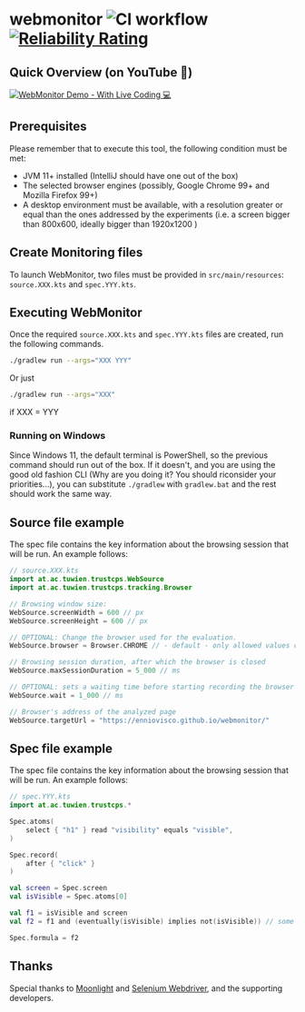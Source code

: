 # webmonitor ![CI workflow](https://github.com/ennioVisco/webmonitor/actions/workflows/build.yml/badge.svg) [![Reliability Rating](https://sonarcloud.io/api/project_badges/measure?project=ennioVisco_webmonitor&metric=reliability_rating)](https://sonarcloud.io/summary/new_code?id=ennioVisco_webmonitor)

## Quick Overview (on YouTube 🎥)
[![WebMonitor Demo - With Live Coding 💻](https://i.ytimg.com/vi/hqVw0JU3k9c/hqdefault.jpg)](https://youtu.be/hqVw0JU3k9c "WebMonitor Demo - With Live Coding 💻")

## Prerequisites

Please remember that to execute this tool, the following condition must be met:

- JVM 11+ installed (IntelliJ should have one out of the box)
- The selected browser engines (possibly, Google Chrome 99+ and Mozilla Firefox 99+)
- A desktop environment must be available, with a resolution greater or equal than the ones addressed by the
  experiments (i.e. a screen bigger than 800x600, ideally bigger than 1920x1200 )

## Create Monitoring files
To launch WebMonitor, two files must be provided in `src/main/resources`: `source.XXX.kts` and `spec.YYY.kts`.

## Executing WebMonitor

Once the required `source.XXX.kts` and `spec.YYY.kts` files are created, run the following commands.

```sh
./gradlew run --args="XXX YYY" 
```

Or just 
```sh
./gradlew run --args="XXX" 
```
if XXX = YYY

### Running on Windows
Since Windows 11, the default terminal is PowerShell, so the previous command should run out of the box. If it doesn't, and you are using the good old fashion CLI (Why are you doing it? You should riconsider your priorities...), you can substitute `./gradlew` with `gradlew.bat` and the rest should work the same way.

## Source file example
The spec file contains the key information about the browsing session that will be run. An example follows:
```kts
// source.XXX.kts
import at.ac.tuwien.trustcps.WebSource
import at.ac.tuwien.trustcps.tracking.Browser

// Browsing window size:
WebSource.screenWidth = 600 // px 
WebSource.screenHeight = 600 // px

// OPTIONAL: Change the browser used for the evaluation. 
WebSource.browser = Browser.CHROME // - default - only allowed values currently are CHROME and FIREFOX

// Browsing session duration, after which the browser is closed
WebSource.maxSessionDuration = 5_000 // ms

// OPTIONAL: sets a waiting time before starting recording the browser (so that initial loading errors can be skipped by the analysis)
WebSource.wait = 1_000 // ms 

// Browser's address of the analyzed page
WebSource.targetUrl = "https://enniovisco.github.io/webmonitor/"

```

## Spec file example
The spec file contains the key information about the browsing session that will be run. An example follows:
```kts
// spec.YYY.kts
import at.ac.tuwien.trustcps.*

Spec.atoms(
    select { "h1" } read "visibility" equals "visible",
)

Spec.record(
    after { "click" }
)

val screen = Spec.screen
val isVisible = Spec.atoms[0]

val f1 = isVisible and screen
val f2 = f1 and (eventually(isVisible) implies not(isVisible)) // some random complex formula to show operators.

Spec.formula = f2


```

## Thanks
Special thanks to [Moonlight](https://github.com/MoonLightSuite/MoonLight) and [Selenium Webdriver](https://github.com/SeleniumHQ/selenium), and the supporting developers.
